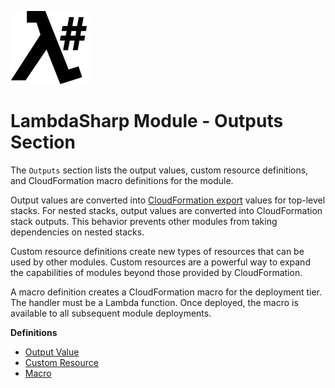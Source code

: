 ![λ#](LambdaSharp_v2_small.png)

# LambdaSharp Module - Outputs Section

The `Outputs` section lists the output values, custom resource definitions, and CloudFormation macro definitions for the module.

Output values are converted into [CloudFormation export](https://docs.aws.amazon.com/AWSCloudFormation/latest/UserGuide/using-cfn-stack-exports.html) values for top-level stacks. For nested stacks, output values are converted into CloudFormation stack outputs. This behavior prevents other modules from taking dependencies on nested stacks.

Custom resource definitions create new types of resources that can be used by other modules. Custom resources are a powerful way to expand the capabilities of modules beyond those provided by CloudFormation.

A macro definition creates a CloudFormation macro for the deployment tier. The handler must be a Lambda function. Once deployed, the macro is available to all subsequent module deployments.

__Definitions__
* [Output Value](Module-Output.md)
* [Custom Resource](Module-CustomResource.md)
* [Macro](Module-Macro.md)
